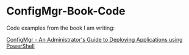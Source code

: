 # ConfigMgr-Book-Code

Code examples from the book I am writing:

[ConfigMgr - An Administrator's Guide to Deploying Applications using PowerShell](https://leanpub.com/configmgr-DeployUsingPS)
